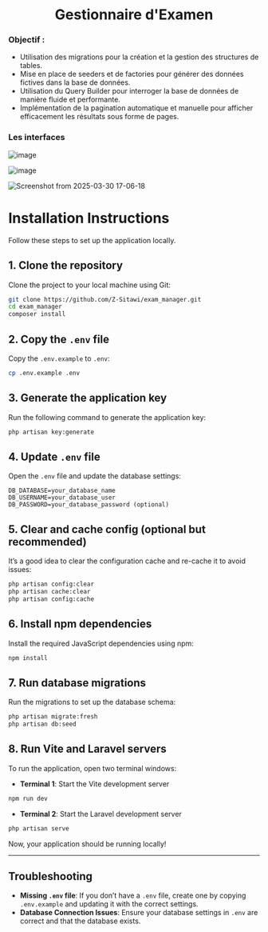 <h1 align="center">Gestionnaire d'Examen</h1>

### Objectif :
- Utilisation des migrations pour la création et la gestion des structures de tables.
- Mise en place de seeders et de factories pour générer des données fictives dans la base
de données.
- Utilisation du Query Builder pour interroger la base de données de manière fluide et
performante.
- Implémentation de la pagination automatique et manuelle pour afficher efficacement les
résultats sous forme de pages.

### Les interfaces

![image](https://github.com/user-attachments/assets/087d1223-7709-4942-a416-3187fb83610e)

![image](https://github.com/user-attachments/assets/682b19fb-080d-430d-9af1-18e7a32f548a)

![Screenshot from 2025-03-30 17-06-18](https://github.com/user-attachments/assets/0371308c-9540-4f12-a575-019b62e718bb)

# Installation Instructions

Follow these steps to set up the application locally.

## 1. Clone the repository
Clone the project to your local machine using Git:
```bash
git clone https://github.com/Z-Sitawi/exam_manager.git
cd exam_manager
composer install

```

## 2. Copy the `.env` file
Copy the `.env.example` to `.env`:
```bash
cp .env.example .env
```

## 3. Generate the application key
Run the following command to generate the application key:
```bash
php artisan key:generate
```

## 4. Update `.env` file
Open the `.env` file and update the database settings:
```env
DB_DATABASE=your_database_name
DB_USERNAME=your_database_user
DB_PASSWORD=your_database_password (optional)
```

## 5. Clear and cache config (optional but recommended)
It’s a good idea to clear the configuration cache and re-cache it to avoid issues:
```bash
php artisan config:clear
php artisan cache:clear
php artisan config:cache
```

## 6. Install npm dependencies
Install the required JavaScript dependencies using npm:
```bash
npm install
```

## 7. Run database migrations
Run the migrations to set up the database schema:
```bash
php artisan migrate:fresh
php artisan db:seed
```

## 8. Run Vite and Laravel servers
To run the application, open two terminal windows:

- **Terminal 1**: Start the Vite development server
```bash
npm run dev
```

- **Terminal 2**: Start the Laravel development server
```bash
php artisan serve
```

Now, your application should be running locally!

---

## Troubleshooting
- **Missing `.env` file**: If you don’t have a `.env` file, create one by copying `.env.example` and updating it with the correct settings.
- **Database Connection Issues**: Ensure your database settings in `.env` are correct and that the database exists.
